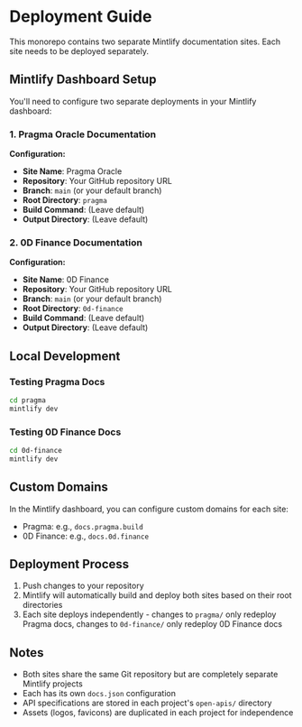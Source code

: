 # Deployment Guide

This monorepo contains two separate Mintlify documentation sites. Each site needs to be deployed separately.

## Mintlify Dashboard Setup

You'll need to configure two separate deployments in your Mintlify dashboard:

### 1. Pragma Oracle Documentation

**Configuration:**
- **Site Name**: Pragma Oracle
- **Repository**: Your GitHub repository URL
- **Branch**: `main` (or your default branch)
- **Root Directory**: `pragma`
- **Build Command**: (Leave default)
- **Output Directory**: (Leave default)

### 2. 0D Finance Documentation

**Configuration:**
- **Site Name**: 0D Finance
- **Repository**: Your GitHub repository URL
- **Branch**: `main` (or your default branch)
- **Root Directory**: `0d-finance`
- **Build Command**: (Leave default)
- **Output Directory**: (Leave default)

## Local Development

### Testing Pragma Docs
```bash
cd pragma
mintlify dev
```

### Testing 0D Finance Docs
```bash
cd 0d-finance
mintlify dev
```

## Custom Domains

In the Mintlify dashboard, you can configure custom domains for each site:
- Pragma: e.g., `docs.pragma.build`
- 0D Finance: e.g., `docs.0d.finance`

## Deployment Process

1. Push changes to your repository
2. Mintlify will automatically build and deploy both sites based on their root directories
3. Each site deploys independently - changes to `pragma/` only redeploy Pragma docs, changes to `0d-finance/` only redeploy 0D Finance docs

## Notes

- Both sites share the same Git repository but are completely separate Mintlify projects
- Each has its own `docs.json` configuration
- API specifications are stored in each project's `open-apis/` directory
- Assets (logos, favicons) are duplicated in each project for independence
